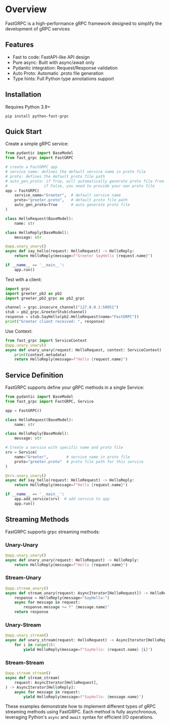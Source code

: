# Overview
FastGRPC is a high-performance gRPC framework designed to simplify the development of gRPC services

## Features
- Fast to code: FastAPI-like API design
- Pure async: Built with async/await only
- Pydantic integration: Request/Response validation
- Auto Proto: Automatic .proto file generation
- Type hints: Full Python type annotations support

## Installation
Requires Python 3.9+
```shell
pip install python-fast-grpc
```

## Quick Start
Create a simple gRPC service:

```python
from pydantic import BaseModel
from fast_grpc import FastGRPC

# create a FastGRPC app
# service_name: defines the default service name in proto file
# proto: defines the default proto file path
# auto_gen_proto: if True, will automatically generate proto file from your code
#                if False, you need to provide your own proto file
app = FastGRPC(
    service_name="Greeter",  # default service name
    proto="greeter.proto",   # default proto file path
    auto_gen_proto=True      # auto generate proto file
)

class HelloRequest(BaseModel):
    name: str

class HelloReply(BaseModel):
    message: str

@app.unary_unary()
async def say_hello(request: HelloRequest) -> HelloReply:
    return HelloReply(message=f"Greeter SayHello {request.name}")

if __name__ == '__main__':
    app.run()
```

Test with a client:
```python
import grpc
import greeter_pb2 as pb2
import greeter_pb2_grpc as pb2_grpc

channel = grpc.insecure_channel("127.0.0.1:50051")
stub = pb2_grpc.GreeterStub(channel)
response = stub.SayHello(pb2.HelloRequest(name="FastGRPC"))
print("Greeter client received: ", response)
```
Use Context:
```python
from fast_grpc import ServiceContext
@app.unary_unary()
async def unary_unary(request: HelloRequest, context: ServiceContext) -> HelloReply:
    print(context.metadata)
    return HelloReply(message=f"Hello {request.name}")
```

## Service Definition
FastGRPC supports define your gRPC methods in a single Service:

```python
from pydantic import BaseModel
from fast_grpc import FastGRPC, Service

app = FastGRPC()

class HelloRequest(BaseModel):
    name: str

class HelloReply(BaseModel):
    message: str

# Create a service with specific name and proto file
srv = Service(
    name="Greeter",        # service name in proto file
    proto="greeter.proto"  # proto file path for this service
)

@srv.unary_unary()
async def say_hello(request: HelloRequest) -> HelloReply:
    return HelloReply(message=f"Hello {request.name}")

if __name__ == '__main__':
    app.add_service(srv)  # add service to app
    app.run()
```

## Streaming Methods
FastGRPC supports grpc streaming methods:

### Unary-Unary
```python
@app.unary_unary()
async def unary_unary(request: HelloRequest) -> HelloReply:
    return HelloReply(message=f"Hello {request.name}")
```

### Stream-Unary
```python
@app.stream_unary()
async def stream_unary(request: AsyncIterator[HelloRequest]) -> HelloReply:
    response = HelloReply(message="SayHello:")
    async for message in request:
        response.message += f" {message.name}"
    return response
```

### Unary-Stream
```python
@app.unary_stream()
async def unary_stream(request: HelloRequest) -> AsyncIterator[HelloReply]:
    for i in range(3):
        yield HelloReply(message=f"SayHello: {request.name} {i}")
```

### Stream-Stream
```python
@app.stream_stream()
async def stream_stream(
    request: AsyncIterator[HelloRequest],
) -> AsyncIterator[HelloReply]:
    async for message in request:
        yield HelloReply(message=f"SayHello: {message.name}")
```

These examples demonstrate how to implement different types of gRPC streaming methods using FastGRPC. Each method is fully asynchronous, leveraging Python's `async` and `await` syntax for efficient I/O operations.
